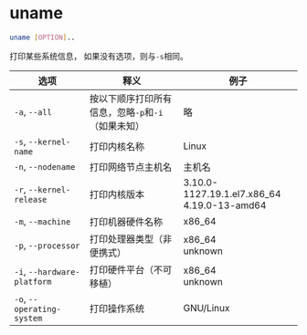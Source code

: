 # uname

```bash
uname [OPTION]..
```

打印某些系统信息， 如果没有选项，则与`-s`相同。

| 选项                          | 释义                            | 例子                                             |
| --------------------------- | ----------------------------- | ---------------------------------------------- |
| `-a`, `--all`               | 按以下顺序打印所有信息，忽略`-p`和`-i`（如果未知） | 略                                              |
| `-s`, `--kernel-name`       | 打印内核名称                        | Linux                                          |
| `-n`, `--nodename`          | 打印网络节点主机名                     | 主机名                                            |
| `-r`, `--kernel-release`    | 打印内核版本                        | 3.10.0-1127.19.1.el7.x86_64<br>4.19.0-13-amd64 |
| `-m`, `--machine`           | 打印机器硬件名称                      | x86_64                                         |
| `-p`, `--processor`         | 打印处理器类型（非便携式）                 | x86_64<br>unknown                              |
| `-i`, `--hardware-platform` | 打印硬件平台（不可移植）                  | x86_64<br>unknown                              |
| `-o`, `--operating-system`  | 打印操作系统                        | GNU/Linux                                      |
